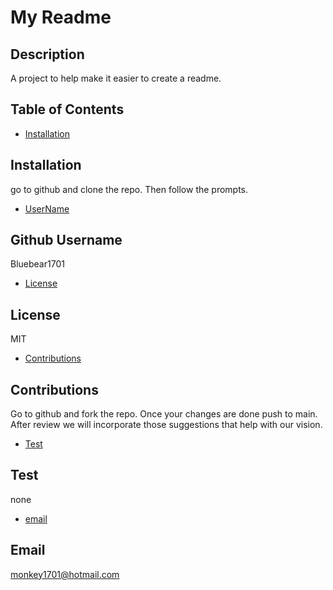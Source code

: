 # My Readme
## Description 
A project to help make it easier to create a readme. 

## Table of Contents
- [Installation](#installation)
## Installation
go to github and clone the repo. Then follow the prompts. 
- [UserName](#username)
## Github Username
Bluebear1701
- [License](#license)
## License
MIT
- [Contributions](#contributions)
## Contributions
Go to github and fork the repo. Once your changes are done push to main. After review we will incorporate those suggestions that help with our vision. 
- [Test](#test) 
## Test 
none
- [email](#email)
## Email 
monkey1701@hotmail.com





